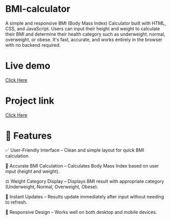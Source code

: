 # BMI-calculator
A simple and responsive BMI (Body Mass Index) Calculator built with HTML, CSS, and JavaScript. Users can input their height and weight to calculate their BMI and determine their health category such as underweight, normal, overweight, or obese. It's fast, accurate, and works entirely in the browser with no backend required.

# Live demo
[Click Here](https://barsha20061001.github.io/BMI-calculator/)

# Project link
[Click Here](https://stackblitz.com/edit/stackblitz-starters-pugx1kpj?file=script.js)

# 🚀 Features
 
✅ User-Friendly Interface – Clean and simple layout for quick BMI calculation.

📏 Accurate BMI Calculation – Calculates Body Mass Index based on user input (height and weight).

⚖️ Weight Category Display – Displays BMI result with appropriate category (Underweight, Normal, Overweight, Obese).

🔄 Instant Updates – Results update immediately after input without needing to refresh.

📱 Responsive Design – Works well on both desktop and mobile devices.


